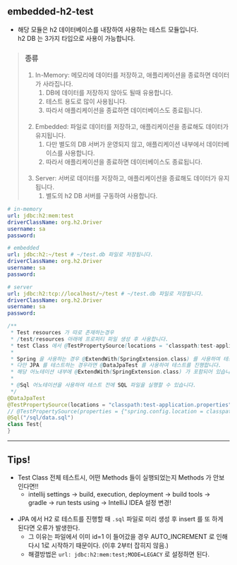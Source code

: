 ## embedded-h2-test
- 해당 모듈은 h2 데이터베이스를 내장하여 사용하는 테스트 모듈입니다.<br/>
h2 DB 는 3가지 타입으로 사용이 가능합니다.

> ### 종류
> 1. In-Memory: 메모리에 데이터를 저장하고, 애플리케이션을 종료하면 데이터가 사라집니다.
>    1. DB에 데이터를 저장하지 않아도 될때 유용합니다.
>    2. 테스트 용도로 많이 사용됩니다.
>    3. 따라서 애플리케이션을 종료하면 데이터베이스도 종료됩니다.<br/><br/>
> 2. Embedded: 파일로 데이터를 저장하고, 애플리케이션을 종료해도 데이터가 유지됩니다.
>    1. 다만 별도의 DB 서버가 운영되지 않고, 애플리케이션 내부에서 데이터베이스를 사용합니다.
>    2. 따라서 애플리케이션을 종료하면 데이터베이스도 종료됩니다.<br/><br/>
> 3. Server: 서버로 데이터를 저장하고, 애플리케이션을 종료해도 데이터가 유지됩니다.
>    1. 별도의 h2 DB 서버를 구동하여 사용합니다.

```yml
# in-memory
url: jdbc:h2:mem:test
driverClassName: org.h2.Driver
username: sa
password:

# embedded
url: jdbc:h2:~/test # ~/test.db 파일로 저장됩니다.
driverClassName: org.h2.Driver
username: sa
password:

# server
url: jdbc:h2:tcp://localhost/~/test # ~/test.db 파일로 저장됩니다.
driverClassName: org.h2.Driver
username: sa
password:
``` 
```java
/**
 * Test resources 가 따로 존재하는경우
 * /test/resources 아래에 프로퍼티 파일 생성 후 사용합니다.
 * test Class 에서 @TestPropertySource(locations = "classpath:test-application.yml") 로 특정 프로퍼티 파일을 사용할 수 있습니다.
 * 
 * Spring 을 사용하는 경우 @ExtendWith(SpringExtension.class) 를 사용하여 테스트를 진행합니다. 이 어노테이션은 JUnit5 에서 제공합니다.
 * 다만 JPA 를 테스트하는 경우라면 @DataJpaTest 를 사용하여 테스트를 진행합니다.
 * 해당 어노테이션 내부에 @ExtendWith(SpringExtension.class) 가 포함되어 있습니다.
 * 
 * @Sql 어노테이션을 사용하여 테스트 전에 SQL 파일을 실행할 수 있습니다.
 */
@DataJpaTest
@TestPropertySource(locations = "classpath:test-application.properties")
// @TestPropertySource(properties = {"spring.config.location = classpath:test-application.yml"}) // yml 파일 사용시
@Sql("/sql/data.sql")
class Test{
}
```

---
## Tips! 
- Test Class 전체 테스트시, 어떤 Methods 들이 실행되었는지 Methods 가 안보인다면!!
  - intellij settings -> build, execution, deployment -> build tools -> gradle -> run tests using -> IntelliJ IDEA 설정 변경!
<br/><br/>
- JPA 에서 H2 로 테스트를 진행할 때 `.sql` 파일로 미리 생성 후 insert 를 또 하게 된다면 오류가 발생한다.
  - 그 이유는 파일에서 이미 id=1 이 들어갔을 경우 AUTO_INCREMENT 로 인해 다시 1로 시작하기 때문이다. (이후 2부터 잡히지 않음.)
  - 해결방법은 `url: jdbc:h2:mem:test;MODE=LEGACY` 로 설정하면 된다.
